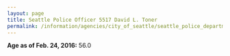 ```yaml
---
layout: page
title: Seattle Police Officer 5517 David L. Toner
permalink: /information/agencies/city_of_seattle/seattle_police_department/copbook/5517/
---
```


**Age as of Feb. 24, 2016:** 56.0
